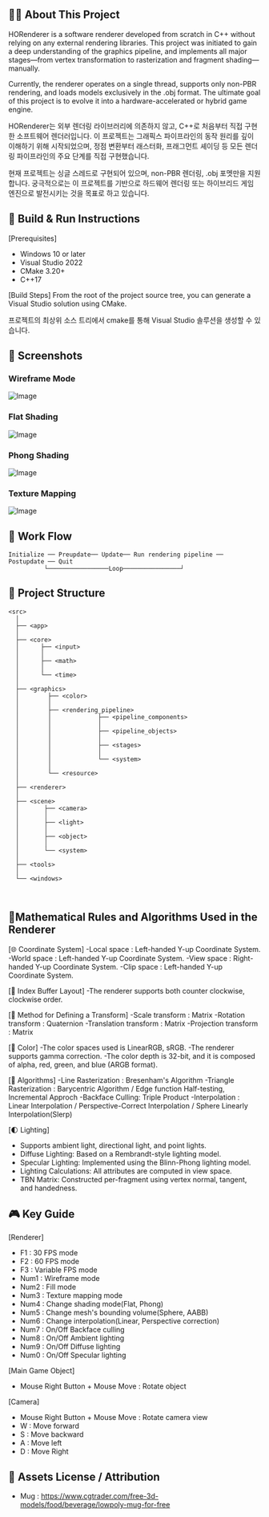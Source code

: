 ## 🧑‍💻 About This Project
HORenderer is a software renderer developed from scratch in C++ without relying on any external rendering libraries.
This project was initiated to gain a deep understanding of the graphics pipeline, and implements all major stages—from vertex transformation to rasterization and fragment shading—manually.

Currently, the renderer operates on a single thread, supports only non-PBR rendering, and loads models exclusively in the .obj format.
The ultimate goal of this project is to evolve it into a hardware-accelerated or hybrid game engine.

HORenderer는 외부 렌더링 라이브러리에 의존하지 않고, C++로 처음부터 직접 구현한 소프트웨어 렌더러입니다.
이 프로젝트는 그래픽스 파이프라인의 동작 원리를 깊이 이해하기 위해 시작되었으며, 정점 변환부터 래스터화, 프래그먼트 셰이딩 등 모든 렌더링 파이프라인의 주요 단계를 직접 구현했습니다.

현재 프로젝트는 싱글 스레드로 구현되어 있으며, non-PBR 렌더링, .obj 포멧만을 지원합니다.
궁극적으로는 이 프로젝트를 기반으로 하드웨어 렌더링 또는 하이브리드 게임 엔진으로 발전시키는 것을 목표로 하고 있습니다.

## 🔨 Build & Run Instructions
[Prerequisites]
- Windows 10 or later
- Visual Studio 2022
- CMake 3.20+
- C++17

[Build Steps]
From the root of the project source tree, you can generate a Visual Studio solution using CMake.

프로젝트의 최상위 소스 트리에서 cmake를 통해 Visual Studio 솔루션을 생성할 수 있습니다.

## 📸 Screenshots

### Wireframe Mode  
![Image](https://github.com/user-attachments/assets/7fef0c2d-caa8-4cf7-81ce-eb9ca5149c92)

### Flat Shading  
![Image](https://github.com/user-attachments/assets/f371fde9-ec2a-44a9-b680-29bb633236db)

### Phong Shading  
![Image](https://github.com/user-attachments/assets/972a2a57-7d0e-43b2-a3c5-e5301c339d46)

### Texture Mapping  
![Image](https://github.com/user-attachments/assets/3a756c4d-1895-4a4b-acf0-d7640cad6385)


## 🔀 Work Flow
```plaintext
Initialize ── Preupdate── Update── Run rendering pipeline ── Postupdate ── Quit
		  └─────────────────Loop────────────────┘
```
## 📂 Project Structure
```plaintext
<src> 
  │
  ├── <app>
  │
  ├── <core>
  │      ├── <input>
  │      │  
  │      ├── <math>
  │      │
  │      └── <time>
  │
  ├── <graphics>
  │        ├── <color>
  │        │
  │        ├── <rendering_pipeline>
  │        │             ├── <pipeline_components>
  │        │             │
  │        │             ├── <pipeline_objects>
  │        │             │
  │        │             ├── <stages>
  │        │             │
  │        │             └── <system>
  │        │
  │        └── <resource>
  │            
  ├── <renderer> 
  │
  ├── <scene>
  │       ├── <camera>
  │       │  
  │       ├── <light>
  │       │  
  │       ├── <object>
  │       │  
  │       └── <system>
  │
  ├── <tools>
  │
  └── <windows>



```
## 📜Mathematical Rules and Algorithms Used in the Renderer
[🌐 Coordinate System]
-Local space : Left-handed Y-up Coordinate System.
-World space : Left-handed Y-up Coordinate System.
-View space : Right-handed Y-up Coordinate System.
-Clip space : Left-handed Y-up Coordinate System.

[💾 Index Buffer Layout]
-The renderer supports both counter clockwise, clockwise order.

[🧮 Method for Defining a Transform]
-Scale transform : Matrix
-Rotation transform : Quaternion
-Translation transform : Matrix
-Projection transform : Matrix

[🎨 Color]
-The color spaces used is LinearRGB, sRGB.
-The renderer supports gamma correction.
-The color depth is 32-bit, and it is composed of alpha, red, green, and blue (ARGB format).

[🧠 Algorithms]
-Line Rasterization : Bresenham's Algorithm
-Triangle Rasterization : Barycentric Algorithm / Edge function Half-testing, Incremental Approch
-Backface Culling: Triple Product
-Interpolation : Linear Interpolation / Perspective-Correct Interpolation / Sphere Linearly Interpolation(Slerp)

[🌓 Lighting]
- Supports ambient light, directional light, and point lights.
- Diffuse Lighting: Based on a Rembrandt-style lighting model.
- Specular Lighting: Implemented using the Blinn-Phong lighting model.
- Lighting Calculations: All attributes are computed in view space.
- TBN Matrix: Constructed per-fragment using vertex normal, tangent, and handedness.


## 🎮 Key Guide
[Renderer]
- F1 : 30 FPS mode
- F2 : 60 FPS mode
- F3 :  Variable FPS mode
- Num1 : Wireframe mode
- Num2 : Fill mode
- Num3 : Texture mapping mode
- Num4 : Change shading mode(Flat, Phong)
- Num5 : Change mesh's bounding volume(Sphere, AABB)
- Num6 : Change interpolation(Linear, Perspective correction)
- Num7 : On/Off Backface culling
- Num8 : On/Off Ambient lighting
- Num9 : On/Off Diffuse lighting
- Num0 : On/Off Specular lighting

[Main Game Object]
- Mouse Right Button + Mouse Move : Rotate object

[Camera]
- Mouse Right Button + Mouse Move : Rotate camera view
- W : Move forward
- S : Move backward
- A : Move left
- D : Move Right

## 📁 Assets License / Attribution
- Mug : https://www.cgtrader.com/free-3d-models/food/beverage/lowpoly-mug-for-free